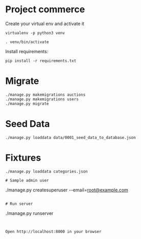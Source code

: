 # Project commerce

Create your virtual env and activate it

```
virtualenv -p python3 venv

. venv/bin/activate
```

Install requirements:

```
pip install -r requirements.txt
```

# Migrate

```
./manage.py makemigrations auctions
./manage.py makemigrations users
./manage.py migrate
```

# Seed Data

```
./manage.py loaddata data/0001_seed_data_to_database.json 
```


# Fixtures

```
./manage.py loaddata categories.json

# Sample admin user

```
./manage.py createsuperuser --email=root@example.com
```

# Run server

```
./manage.py runserver
```


Open http://localhost:8000 in your browser